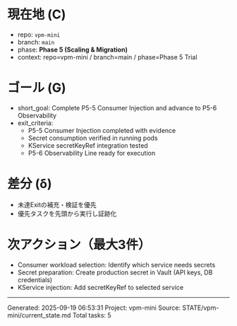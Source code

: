 # 現在地 (C)
- repo: `vpm-mini`
- branch: `main`
- phase: **Phase 5 (Scaling & Migration)**
- context: repo=vpm-mini / branch=main / phase=Phase 5 Trial

# ゴール (G)
- short_goal: Complete P5-5 Consumer Injection and advance to P5-6 Observability
- exit_criteria:
  - P5-5 Consumer Injection completed with evidence
  - Secret consumption verified in running pods
  - KService secretKeyRef integration tested
  - P5-6 Observability Line ready for execution

# 差分 (δ)
- 未達Exitの補充・検証を優先
- 優先タスクを先頭から実行し証跡化

# 次アクション（最大3件）
- Consumer workload selection: Identify which service needs secrets
- Secret preparation: Create production secret in Vault (API keys, DB credentials)
- KService injection: Add secretKeyRef to selected service

---
Generated: 2025-09-19 06:53:31
Project: vpm-mini
Source: STATE/vpm-mini/current_state.md
Total tasks: 5